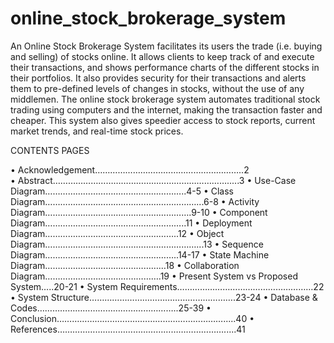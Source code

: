 # online_stock_brokerage_system

An Online Stock Brokerage System facilitates its users the trade (i.e. buying and selling) of stocks online. 
It allows clients to keep track of and execute their transactions, and shows performance charts of the different stocks in their portfolios. 
It also provides security for their transactions and alerts them to pre-defined levels of changes in stocks, without the use of any middlemen.
The online stock brokerage system automates traditional stock trading using computers and the internet, making the transaction faster and cheaper. 
This system also gives speedier access to stock reports, current market trends, and real-time stock prices.

CONTENTS                            PAGES

•	Acknowledgement…………………………………………………..2                     
•	Abstract…………………………………………………………….....3
•	Use-Case Diagram………………………………………………..4-5
•	Class Diagram……………………………………………………...6-8
•	Activity Diagram………………………………………………….9-10
•	Component Diagram………………………………………………..11
•	Deployment Diagram……………………………………………..12
•	Object Diagram……………………………………………………...13
•	Sequence Diagram……………………………………………..14-17
•	State Machine Diagram…………………………………………18
•	Collaboration Diagram……………………………………….19
•	Present System vs Proposed System…..20-21
•	System Requirements………………………………………………22
•	System Structure………………………………………………….23-24
•	Database & Codes………………………………………………..25-39
•	Conclusion………………………………………………………….....40
•	References………………………………………………………….....41

